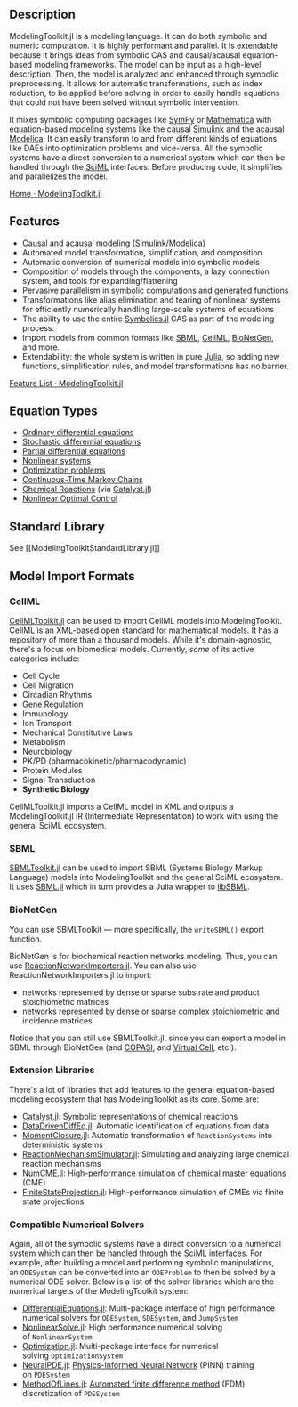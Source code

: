 
## Description

ModelingToolkit.jl is a modeling language. It can do both symbolic and numeric computation. It is highly performant and parallel. It is extendable because it brings ideas from symbolic CAS and causal/acausal equation-based modeling frameworks. The model can be input as a high-level description. Then, the model is analyzed and enhanced through symbolic preprocessing. It allows for automatic transformations, such as index reduction, to be applied before solving in order to easily handle equations that could not have been solved without symbolic intervention.

It mixes symbolic computing packages like [SymPy](https://www.sympy.org/en/index.html) or [Mathematica](https://www.wolfram.com/mathematica/) with equation-based modeling systems like the causal [Simulink](https://www.mathworks.com/products/simulink.html) and the acausal [Modelica](https://modelica.org/modelicalanguage.html). It can easily transform to and from different kinds of equations like DAEs into optimization problems and vice-versa. All the symbolic systems have a direct conversion to a numerical system which can then be handled through the [SciML](https://sciml.ai/) interfaces. Before producing code, it simplifies and parallelizes the model.

[Home · ModelingToolkit.jl](https://docs.sciml.ai/ModelingToolkit/dev/)

## Features

- Causal and acausal modeling ([Simulink](https://www.mathworks.com/products/simulink.html)/[Modelica](https://modelica.org/modelicalanguage.html)) 
- Automated model transformation, simplification, and composition
- Automatic conversion of numerical models into symbolic models
- Composition of models through the components, a lazy connection system, and tools for expanding/flattening
- Pervasive parallelism in symbolic computations and generated functions
- Transformations like alias elimination and tearing of nonlinear systems for efficiently numerically handling large-scale systems of equations
- The ability to use the entire [Symbolics.jl](https://github.com/JuliaSymbolics/Symbolics.jl) CAS as part of the modeling process.
- Import models from common formats like [SBML](https://sbml.org/), [CellML](https://www.cellml.org/), [BioNetGen](https://bionetgen.org/), and more.
- Extendability: the whole system is written in pure [Julia](https://julialang.org/), so adding new functions, simplification rules, and model transformations has no barrier.

[Feature List · ModelingToolkit.jl](https://docs.sciml.ai/ModelingToolkit/dev/#Feature-List)

## Equation Types

- [Ordinary differential equations](https://www.wikiwand.com/en/Ordinary_differential_equation)
- [Stochastic differential equations](https://www.wikiwand.com/en/Stochastic_differential_equation)
- [Partial differential equations](https://www.wikiwand.com/en/Partial_differential_equation)
- [Nonlinear systems](https://www.wikiwand.com/en/Nonlinear_system)
- [Optimization problems](https://www.wikiwand.com/en/Optimization_problem)
- [Continuous-Time Markov Chains](https://www.wikiwand.com/en/Continuous-time_Markov_chain)
- [Chemical Reactions](https://www.wikiwand.com/en/Chemical_reaction_network_theory) (via [Catalyst.jl](https://docs.sciml.ai/Catalyst/stable/))
- [Nonlinear Optimal Control](https://www.wikiwand.com/en/Optimal_control)

## Standard Library

See [[ModelingToolkitStandardLibrary.jl]]

## Model Import Formats

### CellML

[CellMLToolkit.jl](https://docs.sciml.ai/CellMLToolkit/stable/) can be used to import CellML models into ModelingToolkit. CellML is an XML-based open standard for mathematical models. It has a repository of more than a thousand models. While it's domain-agnostic, there's a focus on biomedical models. Currently, *some* of its active categories include:

- Cell Cycle
- Cell Migration
- Circadian Rhythms
- Gene Regulation
- Immunology
- Ion Transport
- Mechanical Constitutive Laws
- Metabolism
- Neurobiology
- PK/PD (pharmacokinetic/pharmacodynamic)
- Protein Modules
- Signal Transduction
- **Synthetic Biology**

CellMLToolkit.jl imports a CellML model in XML and outputs a ModelingToolkit.jl IR (Intermediate Representation) to work with using the general SciML ecosystem. 

### SBML

[SBMLToolkit.jl](https://docs.sciml.ai/SBMLToolkit/stable/) can be used to import SBML (Systems Biology Markup Language) models into ModelingToolkit and the general SciML ecosystem. It uses [SBML.jl](https://github.com/LCSB-BioCore/SBML.jl) which in turn provides a Julia wrapper to [libSBML](https://sbml.org/software/libsbml/).

### BioNetGen

You can use SBMLToolkit — more specifically, the `writeSBML()` export function.

BioNetGen is for biochemical reaction networks modeling. Thus, you can use [ReactionNetworkImporters.jl](https://docs.sciml.ai/ReactionNetworkImporters/stable/). You can also use ReactionNetworkImporters.jl to import:

- networks represented by dense or sparse substrate and product stoichiometric matrices
- networks represented by dense or sparse complex stoichiometric and incidence matrices

Notice that you can still use SBMLToolkit.jl, since you can export a model in SBML through BioNetGen (and [COPASI](https://copasi.org/), and [Virtual Cell](https://vcell.org/), etc.).

### Extension Libraries

There's a lot of libraries that add features to the general equation-based modeling ecosystem that has ModelingToolkit as its core. Some are:

- [Catalyst.jl](https://docs.sciml.ai/Catalyst/stable/): Symbolic representations of chemical reactions
- [DataDrivenDiffEq.jl](https://docs.sciml.ai/DataDrivenDiffEq/stable/): Automatic identification of equations from data
- [MomentClosure.jl](https://docs.sciml.ai/MomentClosure/dev/): Automatic transformation of `ReactionSystems` into deterministic systems
- [ReactionMechanismSimulator.jl](https://docs.sciml.ai/ReactionMechanismSimulator/stable): Simulating and analyzing large chemical reaction mechanisms
- [NumCME.jl](https://github.com/voduchuy/NumCME.jl): High-performance simulation of [chemical master equations](https://www.wikiwand.com/en/Master_equation) (CME)
- [FiniteStateProjection.jl](https://github.com/kaandocal/FiniteStateProjection.jl): High-performance simulation of CMEs via finite state projections

### Compatible Numerical Solvers

Again, all of the symbolic systems have a direct conversion to a numerical system which can then be handled through the SciML interfaces. For example, after building a model and performing symbolic manipulations, an `ODESystem` can be converted into an `ODEProblem` to then be solved by a numerical ODE solver. Below is a list of the solver libraries which are the numerical targets of the ModelingToolkit system:

- [DifferentialEquations.jl](https://docs.sciml.ai/DiffEqDocs/stable/): Multi-package interface of high performance numerical solvers for `ODESystem`, `SDESystem`, and `JumpSystem`
-   [NonlinearSolve.jl](https://docs.sciml.ai/NonlinearSolve/stable/): High performance numerical solving of `NonlinearSystem`
-   [Optimization.jl](https://docs.sciml.ai/Optimization/stable/): Multi-package interface for numerical solving `OptimizationSystem`
-   [NeuralPDE.jl](https://docs.sciml.ai/NeuralPDE/stable/): [Physics-Informed Neural Network](https://www.wikiwand.com/en/Physics-informed_neural_networks) (PINN) training on `PDESystem`
-   [MethodOfLines.jl](https://docs.sciml.ai/MethodOfLines/stable/): [Automated finite difference method](https://www.wikiwand.com/en/Finite_difference_method) (FDM) discretization of `PDESystem`
